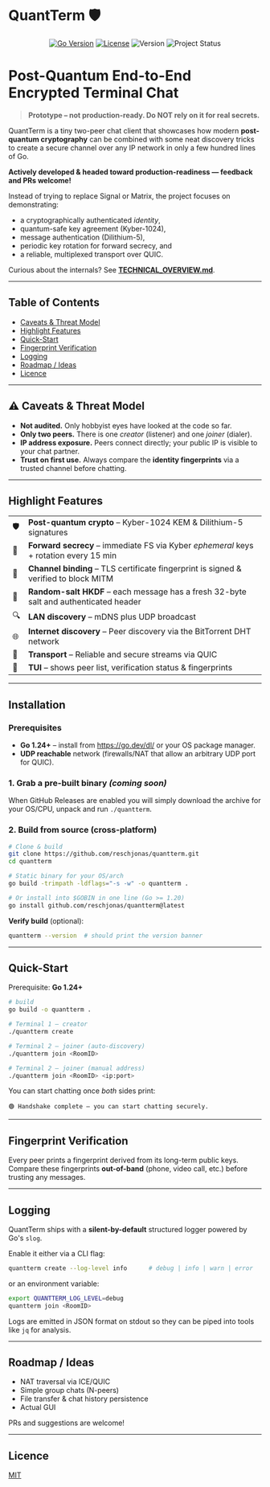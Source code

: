 # QuantTerm 🛡️

<p align="center">
  <a href="https://go.dev/"><img src="https://img.shields.io/badge/Go-1.24%2B-00ADD8?style=for-the-badge&logo=go&logoColor=white" alt="Go Version"></a>
  <a href="LICENSE"><img src="https://img.shields.io/badge/License-MIT-blue?style=for-the-badge" alt="License"></a>
  <img src="https://img.shields.io/badge/Version-1.0.3--e2e-brightgreen?style=for-the-badge" alt="Version">
  <img src="https://img.shields.io/badge/Status-Prototype-orange?style=for-the-badge" alt="Project Status">
</p>

 Post-Quantum End-to-End Encrypted Terminal Chat
 ==============================================

> **Prototype – not production-ready.  Do **NOT** rely on it for real secrets.**

QuantTerm is a tiny two-peer chat client that showcases how modern **post-quantum cryptography** can be combined with some neat discovery tricks to create a secure channel over any IP network in only a few hundred lines of Go.

**Actively developed & headed toward production-readiness — feedback and PRs welcome!**

Instead of trying to replace Signal or Matrix, the project focuses on demonstrating:

* a cryptographically authenticated *identity*,
* quantum-safe key agreement (Kyber-1024),
* message authentication (Dilithium-5),
* periodic key rotation for forward secrecy, and
* a reliable, multiplexed transport over QUIC.

Curious about the internals?  See **[TECHNICAL_OVERVIEW.md](https://github.com/reschjonas/quantterm/blob/main/TECHNICAL_OVERVIEW.md)**.

---

## Table of Contents

- [Caveats & Threat Model](#️-caveats--threat-model)
- [Highlight Features](#highlight-features)
- [Quick-Start](#quick-start)
- [Fingerprint Verification](#fingerprint-verification)
- [Logging](#logging)
- [Roadmap / Ideas](#roadmap--ideas)
- [Licence](#licence)

---

## ⚠️  Caveats & Threat Model

* **Not audited.**  Only hobbyist eyes have looked at the code so far.
* **Only two peers.**  There is one *creator* (listener) and one *joiner* (dialer).
* **IP address exposure.**  Peers connect directly; your public IP is visible to your chat partner.
* **Trust on first use.**  Always compare the **identity fingerprints** via a trusted channel before chatting.

---

## Highlight Features

|  |  |
| :--- | :--- |
| 🛡 | **Post-quantum crypto** – Kyber-1024 KEM & Dilithium-5 signatures |
| 🔄 | **Forward secrecy** – immediate FS via Kyber *ephemeral* keys + rotation every 15 min |
| 🔑 | **Channel binding** – TLS certificate fingerprint is signed & verified to block MITM |
| 🧂 | **Random-salt HKDF** – each message has a fresh 32-byte salt and authenticated header |
| 🔍 | **LAN discovery** – mDNS plus UDP broadcast |
| 🌐 | **Internet discovery** – Peer discovery via the BitTorrent DHT network |
| 📡 | **Transport** – Reliable and secure streams via QUIC |
| 👀 | **TUI** – shows peer list, verification status & fingerprints |

---

## Installation

### Prerequisites

- **Go 1.24+** – install from <https://go.dev/dl/> or your OS package manager.
- **UDP reachable** network (firewalls/NAT that allow an arbitrary UDP port for QUIC).

### 1. Grab a pre-built binary *(coming soon)*

When GitHub Releases are enabled you will simply download the archive for your OS/CPU, unpack and run `./quantterm`.

### 2. Build from source (cross-platform)

```bash
# Clone & build
git clone https://github.com/reschjonas/quantterm.git
cd quantterm

# Static binary for your OS/arch
go build -trimpath -ldflags="-s -w" -o quantterm .

# Or install into $GOBIN in one line (Go >= 1.20)
go install github.com/reschjonas/quantterm@latest
```

**Verify build** (optional):

```bash
quantterm --version  # should print the version banner
```

---

## Quick-Start

Prerequisite: **Go 1.24+**

```bash
# build
go build -o quantterm .

# Terminal 1 – creator
./quantterm create

# Terminal 2 – joiner (auto-discovery)
./quantterm join <RoomID>

# Terminal 2 – joiner (manual address)
./quantterm join <RoomID> <ip:port>
```

You can start chatting once *both* sides print:

```
🟢 Handshake complete — you can start chatting securely.
```

---

## Fingerprint Verification

Every peer prints a fingerprint derived from its long-term public keys.  Compare these fingerprints **out-of-band** (phone, video call, etc.) before trusting any messages.

---

## Logging

QuantTerm ships with a **silent-by-default** structured logger powered by Go's `slog`.

Enable it either via a CLI flag:

```bash
quantterm create --log-level info      # debug | info | warn | error
```

or an environment variable:

```bash
export QUANTTERM_LOG_LEVEL=debug
quantterm join <RoomID>
```

Logs are emitted in JSON format on stdout so they can be piped into tools like `jq` for analysis.

---

## Roadmap / Ideas

* NAT traversal via ICE/QUIC
* Simple group chats (N-peers)
* File transfer & chat history persistence
* Actual GUI

PRs and suggestions are welcome!

---

## Licence

[MIT](https://github.com/reschjonas/quantterm/blob/main/LICENSE)
